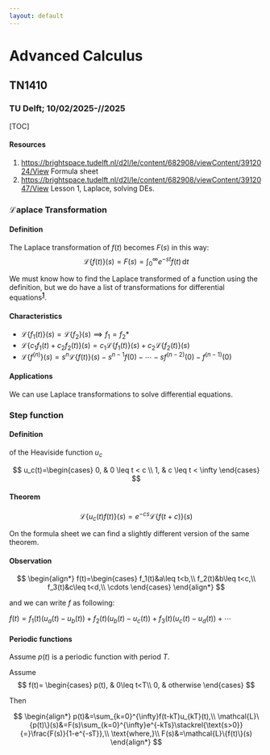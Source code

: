 ```yaml
---
layout: default
---
```


# Advanced Calculus
## TN1410
### TU Delft; 10/02/2025-//2025

[TOC]

#### Resources
1. <a href="https://brightspace.tudelft.nl/d2l/le/content/682908/viewContent/3912024/View" target="_blank">https://brightspace.tudelft.nl/d2l/le/content/682908/viewContent/3912024/View</a> <a name='res1'></a> Formula sheet
2. <a href="https://brightspace.tudelft.nl/d2l/le/content/682908/viewContent/3912047/View" target="_blank">https://brightspace.tudelft.nl/d2l/le/content/682908/viewContent/3912047/View</a> Lesson 1, Laplace, solving DEs. 




### $\mathcal{L}$aplace Transformation

#### Definition
The Laplace transformation of $f(t)$ becomes $F(s)$ in this way:
$$
\begin{equation*}
    \mathcal{L}\{f(t)\}(s)=F(s)=\int_0^{\infty} e^{-st}f(t) \, \text{d}t
\end{equation*}
$$

We must know how to find the Laplace transformed of a function using the definition, but we do have a list of transformations for differential equations<sup style="color: black;"><b>[1](#res1)</b></sup>.

#### Characteristics

- $\mathcal{L}\{f_1(t)\}(s)=\mathcal{L}\{f_2\}(s) \implies f_1=f_2$*
- $\mathcal{L}\{c_1f_1(t)+c_2f_2(t)\}(s)=c_1\mathcal{L}\{f_1(t)\}(s)+c_2\mathcal{L}\{f_2(t)\}(s)$
- $\mathcal{L}\{f^{(n)}\}(s)=s^n\mathcal{L}\{f(t)\}(s)-s^{n-1}f(0)-\cdots-sf^{(n-2)}(0)-f^{(n-1)}(0)$

#### Applications

We can use Laplace transformations to solve differential equations<sup style="color: black;"><b></b></sup>. 

### Step function

#### Definition
of the Heaviside function $u_c$

$$
u_c(t)=\begin{cases} 
0, & 0 \leq t < c \\ 
1, & c \leq t < \infty
\end{cases}
$$

#### Theorem

$$
\begin{equation*}
    \mathcal{L}\{u_c(t)f(t)\}(s)=e^{-cs}\mathcal{L}\{f(t+c)\}(s)
\end{equation*}
$$

On the formula sheet we can find a slightly different version of the same theorem.

#### Observation

$$
\begin{align*}
    f(t)=\begin{cases}
        f_1(t)&a\leq t<b,\\
        f_2(t)&b\leq t<c,\\
        f_3(t)&c\leq t<d,\\
        \cdots
    \end{cases}
\end{align*}
$$

and we can write $f$ as following:

$f(t)=f_1(t)(u_a(t)-u_b(t))+f_2(t)(u_b(t)-u_c(t))+f_3(t)(u_c(t)-u_d(t))+\cdots$


#### Periodic functions

Assume $p(t)$ is a periodic function with period $T$.

Assume 
$$
f(t)=
\begin{cases} 
p(t), & 0\leq t<T\\
0, & otherwise
\end{cases}
$$

Then

$$
\begin{align*}
    p(t)&=\sum_{k=0}^{\infty}f(t-kT)u_{kT}(t),\\
    \mathcal{L}\{p(t)\}(s)&=F(s)\sum_{k=0}^{\infty}e^{-kTs}\stackrel{\text{s>0}}{=}\frac{F(s)}{1-e^{-sT}},\\
    \text{where,}\\
    F(s)&=\mathcal{L}\{f(t)\}(s)
\end{align*}
$$


